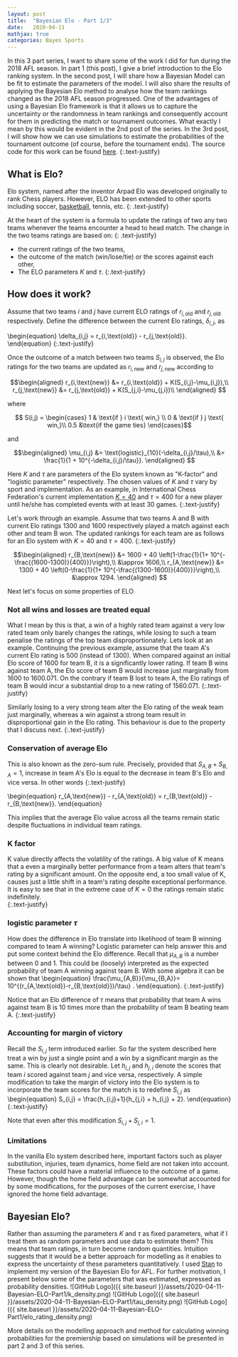 ```yaml
---
layout: post
title:  "Bayesian Elo - Part 1/3"
date:   2020-04-11
mathjax: true
categories: Bayes Sports
---
```


In this 3 part series, I want to share some of the work I did for fun during the 2018 AFL season. In part 1 (this post), I  give a brief introduction to the Elo ranking system.  In the second post, I will share how a Bayesian Model can be fit to estimate the parameters of the model. I will also share the results of applying the Bayesian Elo method to analyse how the team rankings changed as the 2018 AFL season progressed. One of the advantages of using a Bayesian Elo framework is that it allows us to capture the uncertainty or the randomness in team rankings and consequently account for them in predicting the match or tournament outcomes. What exactly I mean by this would be evident in the 2nd post of the series. In the 3rd post, I will show how we can use simulations to estimate the probabilities of the tournament outcome (of course, before the tournament ends). The source code for this work can be found [here](https://github.com/sachinthak/afl_prediction).
{:.text-justify}

## What is Elo?

Elo system, named after the inventor Arpad Elo was developed originally to rank Chess players. However, ELO has been extended to other sports including soccer, [basketball](https://fivethirtyeight.com/features/how-we-calculate-nba-elo-ratings/), tennis, etc.
{: .text-justify}

At the heart of the system is a formula to update the ratings of two any two teams whenever the teams encounter a head to head match. The change in the two teams ratings are based on:
{: .text-justify}
- the current ratings of the two teams,
- the outcome of the match (win/lose/tie) or the scores against each other,
- The ELO parameters $K$ and $\tau$.
{:.text-justify}

## How does it work?

Assume that two teams $i$ and $j$ have current ELO ratings of $r_{i,\text{old}}$ and $r_{j,\text{old}}$ respectively. Define the difference between the current Elo ratings, $\delta_{i,j}$, as

\begin{equation}
\delta_{i,j} = r_{i,\text{old}} - r_{j,\text{old}}.
\end{equation}
{:.text-justify}

Once the outcome of a match between  two teams $S_{i,j}$ is  observed, the Elo ratings for the two teams are updated as $r_{i,\text{new}}$ and $r_{j,\text{new}}$
according to

$$\begin{aligned}
  r_{i,\text{new}} &= r_{i,\text{old}} + K(S_{i,j}-\mu_{i,j}),\\
  r_{j,\text{new}} &= r_{j,\text{old}} + K(S_{j,i}-\mu_{j,i})\\
\end{aligned}
$$

where

$$
 S(i,j) =
  \begin{cases}
   1 & \text{if } i \text{ win,} \\
   0       & \text{if } j  \text{  win,}\\
   0.5 &\text{if the game ties}
  \end{cases}$$

and

$$\begin{aligned}
  \mu_{i,j}  &= \text{logistic}_{10}(-\delta_{i,j}/\tau),\\
  &= \frac{1}{1 + 10^{-\delta_{i,j}/\tau}}.
  \end{aligned}
$$

Here $K$ and $\tau$ are parameters of the Elo system known as "K-factor" and "logistic parameter" respectively. The chosen values of $K$ and $\tau$ vary by sport and implementation. As an example, in International Chess Federation's current implementation [$K = 40$](https://ratings.fide.com/calc.phtml?page=change)  and $\tau = 400$ for a new player until he/she has completed events with at least 30 games.
{:.text-justify}

Let's work through an example.
Assume that two teams A and B with current Elo ratings 1300 and 1600 respectively played a match against each other and team B won. The updated rankings for each team are as follows for an Elo system with $K = 40$ and $\tau = 400$.
{:.text-justify}

$$\begin{aligned}
  r_{B,\text{new}}  &=  1600 + 40 \left(1-\frac{1}{1+ 10^{-\frac{(1600-1300)}{400}}}\right),\\
                    &\approx 1606,\\
  r_{A,\text{new}}  &=  1300 + 40 \left(0-\frac{1}{1+ 10^{-\frac{(1300-1600)}{400}}}\right),\\
                                      &\approx 1294.                    
  \end{aligned}
$$

Next let's focus on some properties of ELO

### Not all wins and losses are treated equal

What I mean by this is that, a win of a highly rated team against a very low rated team only barely changes the ratings, while losing to such a team penalise the ratings of the top team disproportionately.  Lets look at an example. Continuing the previous example, assume that the team A's current Elo rating is 500 (instead of 1300). When compared against an initial Elo score of 1600 for team B, it is a significantly lower rating. If team B wins against team A, the Elo score of team B would increase just marginally from 1600 to 1600.071. On the contrary if team B lost to team A, the Elo ratings of team B would  incur a substantial drop to a new rating of 1560.071.
{:.text-justify}

Similarly losing to a very strong team alter the Elo rating of the weak team just marginally, whereas a win against a strong team result in disproportional gain in the Elo rating. This behaviour is due to the property that I discuss next.
{:.text-justify}

### Conservation of average Elo

This is also known as the zero-sum rule. Precisely, provided that $S_{A,B} + S_{B,A} = 1$, increase in team A's Elo is equal to the decrease in team B's Elo and vice versa.
In other words
{:.text-justify}

\begin{equation}
  r_{A,\text{new}} - r_{A,\text{old}} = r_{B,\text{old}} - r_{B,\text{new}}.
\end{equation}

This implies that the average Elo value across all the teams remain static despite fluctuations in individual team ratings.

### K factor

K value directly affects the volatility of the ratings. A big value of K means that a even a marginally better performance from a team alters that team's rating by a significant amount. On the opposite end, a too small value of K, causes just a little shift in a team's rating despite exceptional performance.  It is easy to see that in the extreme case of $K = 0$ the ratings remain static indefinitely.  
{:.text-justify}


### logistic parameter $\tau$

 How does the difference in Elo translate into likelihood of team B winning compared to team A winning? Logistic parameter can help answer this and put some context behind the Elo difference. Recall that $\mu_{A,B}$ is a number between 0 and 1. This could be (loosely) interpreted as the expected probability of team A winning against team B. With some algebra it can be shown that
\begin{equation}
  \frac{\mu_{A,B}}{\mu_{B,A}}= 10^{(r_{A,\text{old}}-r_{B,\text{old}})/\tau} .
\end{equation}.
{:.text-justify}

Notice that an Elo difference of $\tau$ means that probability that team A wins against team B is 10 times more than the probability of team B beating team A.
{:.text-justify}

### Accounting for margin of victory

Recall the $S_{i,j}$  term introduced earlier. So far the system described here treat a win by just a single point and a win by a significant margin as the same. This is clearly not desirable. Let $h_{i,j}$ and $h_{j,i}$ denote the scores that team $i$ scored against team $j$ and vice versa, respectively. A simple modification to take the margin of victory into the Elo system is to incorporate the team scores for the match is to redefine $S_{i,j}$ as
\begin{equation}
  S_{i,j} = \frac{h_{i,j}+1}{h_{j,i} + h_{i,j} + 2}.
\end{equation}
{:.text-justify}

Note that even after this modification $S_{i,j} + S_{j,i} = 1$.


### Limitations

In the vanilla Elo system described here, important factors such as player substitution, injuries, team dynamics, home field are not taken into account. These factors could have a material influence to the outcome of a game. However, though the home field advantage can be somewhat accounted for by some modifications, for the purposes of the current exercise, I have ignored the home field advantage.


## Bayesian Elo?

Rather than assuming the parameters $K$ and $\tau$ as fixed parameters, what if I treat them as random parameters and use data to estimate them? This means that team ratings, in turn become random quantities. Intuition suggests that it would be a better approach for modelling as it enables to express the uncertainty of these parameters quantitatively. I used [Stan](https://mc-stan.org) to implement my version of the Bayesian Elo for AFL.  For further motivation, I present below some of the parameters that was estimated, expressed as  probability densities.
![GitHub Logo]({{ site.baseurl }}/assets/2020-04-11-Bayesian-ELO-Part1/k_density.png)
![GitHub Logo]({{ site.baseurl }}/assets/2020-04-11-Bayesian-ELO-Part1/tau_density.png)
![GitHub Logo]({{ site.baseurl }}/assets/2020-04-11-Bayesian-ELO-Part1/elo_rating_density.png)

More details on the modelling approach and method for calculating winning probabilities for the premiership based on simulations will be presented in part 2 and 3 of this series.
